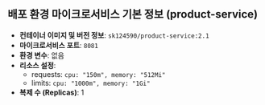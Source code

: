 ## 배포 환경 마이크로서비스 기본 정보 (product-service)

-   **컨테이너 이미지 및 버전 정보**: `sk124590/product-service:2.1`
-   **마이크로서비스 포트**: `8081`
-   **환경 변수**: 없음
-   **리소스 설정**:
    -   requests: `cpu: "150m", memory: "512Mi"`
    -   limits: `cpu: "1000m", memory: "1Gi"`
-   **복제 수 (Replicas)**: 1
